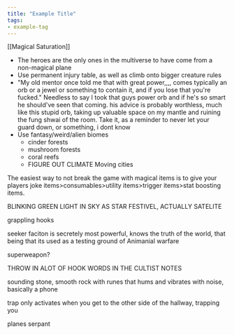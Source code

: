 ```yaml
---
title: "Example Title"
tags:
- example-tag
---
```

[[Magical Saturation]]
-	The heroes are the only ones in the multiverse to have come from a non-magical plane
-	Use permanent injury table, as well as climb onto bigger creature rules
-	"My old mentor once told me that with great power,,,, comes typically an orb or a jewel or something to contain it, and if you lose that you're fucked." Needless to say I took that guys power orb and if he's so smart he should've seen that coming. his advice is probably worthless, much like this stupid orb, taking up valuable space on my mantle and ruining the fung shwai of the room. Take it, as a reminder to never let your guard down, or something, i dont know
-	Use fantasy/weird/alien biomes
	-	cinder forests
	-	mushroom forests
	-	coral reefs
	-	 FIGURE OUT CLIMATE
Moving cities


The easiest way to not break the game with magical items is to give your players joke items>consumables>utility items>trigger items>stat boosting items.

BLINKING GREEN LIGHT IN SKY AS STAR FESTIVEL, ACTUALLY SATELITE


grappling hooks

seeker faciton is secretely most powerful, knows the truth of the world, that being that its used as a testing ground of Animanial warfare

superweapon?

THROW IN ALOT OF HOOK WORDS IN THE CULTIST NOTES


sounding stone, smooth rock with runes that hums and vibrates with noise, basically a phone

trap only activates when you get to the other side of the hallway, trapping you

planes serpant